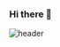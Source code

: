 ### Hi there 👋

![header](https://capsule-render.vercel.app/api?type=slice&color=auto&text=I%20am%20youngeun%20suh!&&textBg=true)


<!--
**YOUNGEUN100/YOUNGEUN100** is a ✨ _special_ ✨ repository because its `README.md` (this file) appears on your GitHub profile.

Here are some ideas to get you started:

- 🔭 I’m currently working on ...
- 🌱 I’m currently learning ...
- 👯 I’m looking to collaborate on ...
- 🤔 I’m looking for help with ...
- 💬 Ask me about ...
- 📫 How to reach me: ...
- 😄 Pronouns: ...
- ⚡ Fun fact: ...
-->
